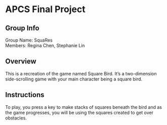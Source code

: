 # APCS Final Project

## Group Info

Group Name: SquaRes<br>
Members: Regina Chen, Stephanie Lin

## Overview

This is a recreation of the game named Square Bird. It’s a two-dimension side-scrolling game with your main character being a square bird. 

## Instructions

To play, you press a key to make stacks of squares beneath the bird and as the game progresses, you will be using the squares created to get over obstacles.
